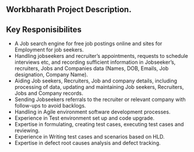 <html lang="en">
  <body>
  <section>
    <h2>Workbharath Project Description.</h2>

 <section>
    <h2>Key Responisibilites</h2>
   <ul>
<li>A Job search engine for free job postings online and sites for Employment for job seekers.</li>
<li>Handling jobseekers and recruiter’s appointments, requests to schedule interviews etc, and recording sufficient information in Jobseeker’s, recruiters, Jobs and Companies data (Names, DOB, Emails, Job designation, Company Name).</li>
<li>Aiding Job seekers, Recruiters, Job and company details, including processing of data, updating and maintaining Job seekers, Recruiters, Jobs and Company records.</li>
<li>Sending Jobseekers referrals to the recruiter or relevant company with follow-ups to avoid backlogs.</li>
<li>Handling in Agile environment software development processes.</li>
<li>Experience in Test environment set up and code upgrade.</li>
<li>Expertise in formulating, creating test cases, executing test cases and reviewing.</li>
<li>Experience in Writing test cases and scenarios based on HLD.</li>
<li>Expertise in defect root causes analysis and defect tracking.</li>
</ul>
 </section>

 </body>
 </html>

